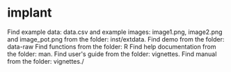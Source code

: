 # implant
Find example data: data.csv and example images: image1.png, image2.png and image_pot.png from the folder: inst/extdata.
Find demo from the folder: data-raw
Find functions from the folder: R
Find help documentation from the folder: man.
Find user's guide from the folder: vignettes.
Find manual from the  folder: vignettes./
